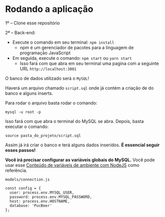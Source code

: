 # Rodando a aplicação

1º – Clone esse repositório

2ª – Back-end:
- Execute o comando em seu terminal: `npm install`
	- npm é um gerenciador de pacotes para a linguagem de programação JavaScript
- Em seguida, execute o comando: `npm start` ou `yarn start`
	- Isso fará com que abra em seu terminal uma pagina com a seguinte URL `http://localhost:3001`

O banco de dados utilizado será o `MySQL`!

Haverá um arquivo chamado `script.sql` onde já contém a criação de do banco e alguns inserts.

Para rodar o arquivo basta rodar o comando:

`mysql -u root -p`

Isso fará com que abra o terminal do MySQL se abra. Depois, basta executar o comando:

`source pasta_do_projeto/script.sql`

Assim já irá criar o banco e terá alguns dados inseridos. **É essencial seguir esses passos!**

**Você irá precisar configurar as variáveis globais do MySQL.** Você pode usar esse [Conteúdo de variáveis de ambiente com NodeJS](https://blog.rocketseat.com.br/variaveis-ambiente-nodejs/) como referência.

`models/connection.js`

```
const config = {
  user: process.env.MYSQL_USER,
  password: process.env.MYSQL_PASSWORD,
  host: process.env.HOSTNAME,
  database: 'PucBeer'
};
```
